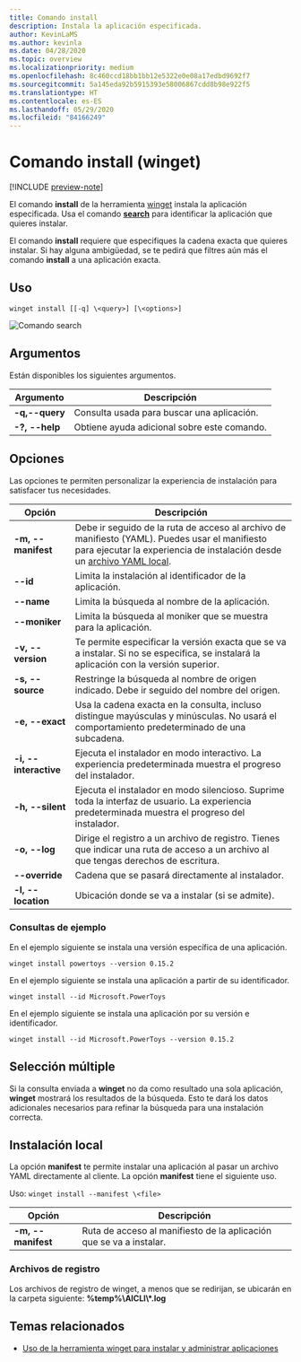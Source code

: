 ```yaml
---
title: Comando install
description: Instala la aplicación especificada.
author: KevinLaMS
ms.author: kevinla
ms.date: 04/28/2020
ms.topic: overview
ms.localizationpriority: medium
ms.openlocfilehash: 8c460ccd18bb1bb12e5322e0e08a17edbd9692f7
ms.sourcegitcommit: 5a145eda92b5915393e58006867cdd8b98e922f5
ms.translationtype: HT
ms.contentlocale: es-ES
ms.lasthandoff: 05/29/2020
ms.locfileid: "84166249"
---
```

# <a name="install-command-winget"></a>Comando install (winget)

[!INCLUDE [preview-note](../../includes/package-manager-preview.md)]

El comando **install** de la herramienta [winget](index.md) instala la aplicación especificada. Usa el comando [**search**](search.md) para identificar la aplicación que quieres instalar.  

El comando **install** requiere que especifiques la cadena exacta que quieres instalar. Si hay alguna ambigüedad, se te pedirá que filtres aún más el comando **install** a una aplicación exacta.

## <a name="usage"></a>Uso

`winget install [[-q] \<query>] [\<options>]`

![Comando search](images\install.png)

## <a name="arguments"></a>Argumentos

Están disponibles los siguientes argumentos.

| Argumento      | Descripción |
|-------------|-------------|  
| **-q,--query**  |  Consulta usada para buscar una aplicación. |
| **-?, --help** |  Obtiene ayuda adicional sobre este comando. |

## <a name="options"></a>Opciones

Las opciones te permiten personalizar la experiencia de instalación para satisfacer tus necesidades.

| Opción      | Descripción |
|-------------|-------------|  
| **-m, --manifest** |   Debe ir seguido de la ruta de acceso al archivo de manifiesto (YAML). Puedes usar el manifiesto para ejecutar la experiencia de instalación desde un [archivo YAML local](#local-install). |
| **--id**    |  Limita la instalación al identificador de la aplicación.   |  
| **--name**   |  Limita la búsqueda al nombre de la aplicación. |  
| **--moniker**   | Limita la búsqueda al moniker que se muestra para la aplicación. |  
| **-v, --version**  |  Te permite especificar la versión exacta que se va a instalar. Si no se especifica, se instalará la aplicación con la versión superior. |  
| **-s, --source**   |  Restringe la búsqueda al nombre de origen indicado. Debe ir seguido del nombre del origen. |  
| **-e, --exact**   |   Usa la cadena exacta en la consulta, incluso distingue mayúsculas y minúsculas. No usará el comportamiento predeterminado de una subcadena. |  
| **-i, --interactive** |  Ejecuta el instalador en modo interactivo. La experiencia predeterminada muestra el progreso del instalador. |  
| **-h, --silent** |  Ejecuta el instalador en modo silencioso. Suprime toda la interfaz de usuario. La experiencia predeterminada muestra el progreso del instalador. |  
| **-o, --log**  |  Dirige el registro a un archivo de registro. Tienes que indicar una ruta de acceso a un archivo al que tengas derechos de escritura. |
| **--override** | Cadena que se pasará directamente al instalador.    |
| **-l, --location** |    Ubicación donde se va a instalar (si se admite). |

### <a name="example-queries"></a>Consultas de ejemplo

En el ejemplo siguiente se instala una versión específica de una aplicación.

```CMD
winget install powertoys --version 0.15.2
```

En el ejemplo siguiente se instala una aplicación a partir de su identificador.

```CMD
winget install --id Microsoft.PowerToys
```

En el ejemplo siguiente se instala una aplicación por su versión e identificador.

```CMD
winget install --id Microsoft.PowerToys --version 0.15.2
```

## <a name="multiple-selections"></a>Selección múltiple

Si la consulta enviada a **winget** no da como resultado una sola aplicación, **winget** mostrará los resultados de la búsqueda. Esto te dará los datos adicionales necesarios para refinar la búsqueda para una instalación correcta.

## <a name="local-install"></a>Instalación local

La opción **manifest** te permite instalar una aplicación al pasar un archivo YAML directamente al cliente. La opción **manifest** tiene el siguiente uso.

Uso: `winget install --manifest \<file>`

| Opción  | Descripción |
|-------------|-------------|  
|  **-m, --manifest** | Ruta de acceso al manifiesto de la aplicación que se va a instalar. |

### <a name="log-files"></a>Archivos de registro

Los archivos de registro de winget, a menos que se redirijan, se ubicarán en la carpeta siguiente: **\%temp%\\AICLI\\*.log**

## <a name="related-topics"></a>Temas relacionados

* [Uso de la herramienta winget para instalar y administrar aplicaciones](index.md)
